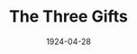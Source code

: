 ---
title: The Three Gifts
date: 1924-04-28
closing_date:
layout: productions
playbill:
Theatre: Theatre Jacksonville
cast:
- Granny Moran: Annie M. Pratt
- Bridget: Birsa Shepard
- Kathleen: Isabelle Gaines
- Tim: Ted Silber
crew:
- Director: J.H. Pratt
- Stage Setting Assistant:
  - Cecil Batchelder
  - E.S. Beauchamp-Nobbs
- Stage Setting: Dick Grether
external_links:
---